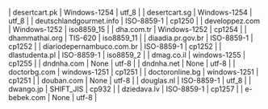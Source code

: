 | desertcart.pk | Windows-1254 | utf_8 |
| desertcart.sg | Windows-1254 | utf_8 |
| deutschlandgourmet.info | ISO-8859-1 | cp1250 |
| developpez.com | Windows-1252 | iso8859_15 |
| dha.com.tr | Windows-1252 | cp1254 |
| dhammathai.org | TIS-620 | iso8859_11 |
| diaadia.pr.gov.br | ISO-8859-1 | cp1252 |
| diariodepernambuco.com.br | ISO-8859-1 | cp1252 |
| dlastudenta.pl | ISO-8859-1 | iso8859_2 |
| dmag.co.il | windows-1255 | cp1255 |
| dndnha.com | None | utf-8 |
| dndnha.net | None | utf-8 |
| doctorbg.com | windows-1251 | cp1251 |
| doctoronline.bg | windows-1251 | cp1251 |
| douban.com | None | utf-8 |
| douglas.nl | ISO-8859-1 | utf_8 |
| dwango.jp | SHIFT_JIS | cp932 |
| dziedava.lv | ISO-8859-1 | cp1257 |
| e-bebek.com | None | utf-8 |
